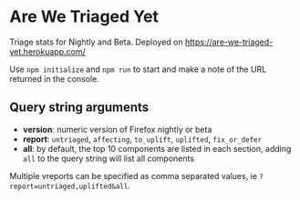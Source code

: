 # Are We Triaged Yet

Triage stats for Nightly and Beta. Deployed on https://are-we-triaged-yet.herokuapp.com/

Use `npm initialize` and `npm run` to start and make a note of the URL returned in the console. 

## Query string arguments

* **version**: numeric version of Firefox nightly or beta
* **report**: `untriaged`, `affecting`, `to_uplift`, `uplifted`, `fix_or_defer`
* **all**: by default, the top 10 components are listed in each section, adding `all` to the query string will list all components

Multiple vreports can be specified as comma separated values, ie `?report=untriaged,uplifted&all`.
